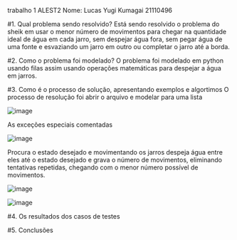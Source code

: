 trabalho 1 ALEST2
Nome: Lucas Yugi Kumagai 21110496

#1. Qual problema sendo resolvido?
    Está sendo resolvido o problema do sheik em usar o menor número de movimentos para chegar
    na quantidade ideal de água em cada jarro, sem despejar água fora, sem pegar água de uma fonte 
    e esvaziando um jarro em outro ou completar o jarro até a borda. 

#2. Como o problema foi modelado?
    O problema foi modelado em python usando filas assim usando operações matemáticas para despejar a água em jarros.

#3. Como é o processo de solução, apresentando exemplos e algortimos
    O processo de resolução foi 
    abrir o arquivo e modelar para uma lista 
    
   ![image](https://user-images.githubusercontent.com/80711078/191148791-ea1af342-1c8b-4bc3-901b-f3c9d64f359d.png)
   
   As exceções especiais comentadas 
   
   ![image](https://user-images.githubusercontent.com/80711078/191150625-991f3830-111a-4947-b435-e408974d6a6a.png)
   
   Procura o estado desejado e movimentando os jarros despeja água entre eles até o estado desejado e grava o 
   número de movimentos, eliminando tentativas repetidas, chegando com o menor número possível de movimentos.
   
   ![image](https://user-images.githubusercontent.com/80711078/191153243-5f398b49-01ef-44ef-b013-89129b756570.png)
   
   ![image](https://user-images.githubusercontent.com/80711078/191154352-c5d39ca3-d4ec-4bd1-974d-60c8b7a20b06.png)
   
    
#4. Os resultados dos casos de testes 

#5. Conclusões
